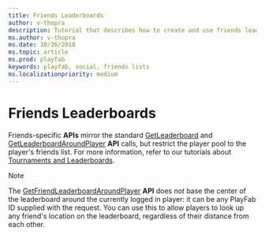 ```yaml
---
title: Friends Leaderboards
author: v-thopra
description: Tutorial that describes how to create and use friends leaderboards.
ms.author: v-thopra
ms.date: 10/26/2018
ms.topic: article
ms.prod: playfab
keywords: playfab, social, friends lists
ms.localizationpriority: medium
---
```


# Friends Leaderboards

Friends-specific **APIs** mirror the standard [GetLeaderboard](xref:titleid.playfabapi.com.client.playerdatamanagement.getleaderboard) and [GetLeaderboardAroundPlayer](xref:titleid.playfabapi.com.client.playerdatamanagement.getleaderboardaroundplayer) **API** calls, but restrict the player pool to the player's friends list. For more information, refer to our tutorials about [Tournaments and Leaderboards](../tournaments-leaderboards/tutorials.md).

> [!NOTE]
> The [GetFriendLeaderboardAroundPlayer](xref:titleid.playfabapi.com.client.playerdatamanagement.getfriendleaderboardaroundplayer) **API** does *not* base the center of the leaderboard around the currently logged in player: it can be any PlayFab ID supplied with the request. You can use this to allow players to look up any friend's location on the leaderboard, regardless of their distance from each other.

